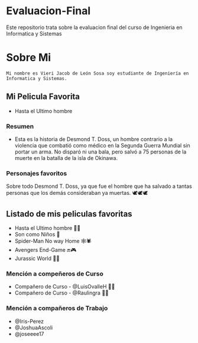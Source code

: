 # Evaluacion-Final
 Este repositorio trata sobre la evaluacion final del curso de Ingenieria en Informatica y Sistemas
# Sobre Mi
    Mi nombre es Vieri Jacob de León Sosa soy estudiante de Ingeniería en Informatica y Sistemas.

## Mi Pelicula Favorita
* Hasta el Ultimo hombre
### Resumen
* Esta es la historia de Desmond T. Doss, un hombre contrario a la violencia que combatió como médico en la Segunda Guerra Mundial sin portar un arma. No disparó ni una bala, pero salvó a 75 personas de la muerte en la batalla de la isla de Okinawa.

### Personajes favoritos
Sobre todo Desmond T. Doss, ya que fue el hombre que ha salvado a tantas personas que los demás consideraban ya muertas. 🕊🕊🕊

## Listado de mis peliculas favoritas
* Hasta el Ultimo hombre 🙏🏼
* Son como Niños 🤣
* Spider-Man No way Home 🕸🕷
* Avengers End-Game 🔚🎮
* Jurassic World 🐱‍🐉

### Mención a compeñeros de Curso

* Compañero de Curso  -  @LuisOvalleH 🤙🏼
* Compañero de Curso  -  @Raulingra 🤙🏼

### Mención a compañeros de Trabajo

* @Iris-Perez
* @JoshuaAscoli
* @joseeee17
